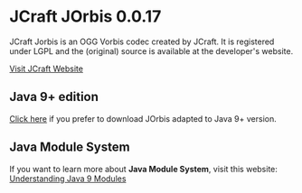 # JCraft JOrbis 0.0.17

JCraft Jorbis is an OGG Vorbis codec created by JCraft.
It is registered under LGPL and the (original) source
is available at the developer's website.

[Visit JCraft Website](http://www.jcraft.com/jorbis/)

## Java 9+ edition

[Click here](https://www.github.com/thaynansilva/jorbis)
if you prefer to download JOrbis adapted to Java 9+ version.

## Java Module System

If you want to learn more about **Java Module System**, visit this
website:
[Understanding Java 9 Modules](https://www.oracle.com/corporate/features/understanding-java-9-modules.html)
